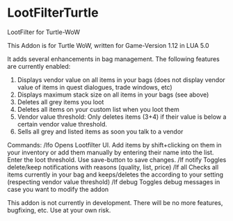 # LootFilterTurtle
LootFilter for Turtle-WoW

This Addon is for Turtle WoW, written for Game-Version 1.12 in LUA 5.0

It adds several enhancements in bag management. The following features are currently enabled:

1. Displays vendor value on all items in your bags (does not display vendor value of items in quest dialogues, trade windows, etc)
2. Displays maximum stack size on all items in your bags (see above)
3. Deletes all grey items you loot
4. Deletes all items on your custom list when you loot them
5. Vendor value threshold: Only deletes items (3+4) if their value is below a certain vendor value threshold.
6. Sells all grey and listed items as soon you talk to a vendor

Commands:
/lfo            Opens Lootfilter UI. Add items by shift+clicking on them in your inventory or add them manually by entering their name into the list. Enter the loot threshold. Use save-button to save changes.
/lf notify      Toggles delete/keep notifications with reasons (quality, list, price)
/lf all         Checks all items currently in your bag and keeps/deletes the according to your setting (respecting vendor value threshold)
/lf debug       Toggles debug messages in case you want to modify the addon


This addon is not currently in development. There will be no more features, bugfixing, etc. Use at your own risk.
